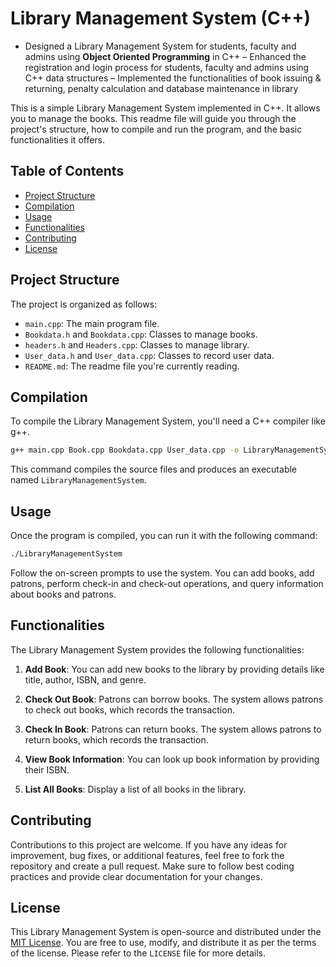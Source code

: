 # Library Management System (C++)

- Designed a Library Management System for students, faculty and admins using **Object Oriented Programming** in C++
– Enhanced the registration and login process for students, faculty and admins using C++ data structures
– Implemented the functionalities of book issuing & returning, penalty calculation and database maintenance in library

This is a simple Library Management System implemented in C++. It allows you to manage the books. This readme file will guide you through the project's structure, how to compile and run the program, and the basic functionalities it offers.


## Table of Contents

- [Project Structure](#project-structure)
- [Compilation](#compilation)
- [Usage](#usage)
- [Functionalities](#functionalities)
- [Contributing](#contributing)
- [License](#license)

## Project Structure

The project is organized as follows:

- `main.cpp`: The main program file.
- `Bookdata.h` and `Bookdata.cpp`: Classes to manage books.
- `headers.h` and `Headers.cpp`: Classes to manage library.
- `User_data.h` and `User_data.cpp`: Classes to record user data.
- `README.md`: The readme file you're currently reading.

## Compilation

To compile the Library Management System, you'll need a C++ compiler like g++.

```bash
g++ main.cpp Book.cpp Bookdata.cpp User_data.cpp -o LibraryManagementSystem
```

This command compiles the source files and produces an executable named `LibraryManagementSystem`.

## Usage

Once the program is compiled, you can run it with the following command:

```bash
./LibraryManagementSystem
```

Follow the on-screen prompts to use the system. You can add books, add patrons, perform check-in and check-out operations, and query information about books and patrons.

## Functionalities

The Library Management System provides the following functionalities:

1. **Add Book**: You can add new books to the library by providing details like title, author, ISBN, and genre.

2. **Check Out Book**: Patrons can borrow books. The system allows patrons to check out books, which records the transaction.

3. **Check In Book**: Patrons can return books. The system allows patrons to return books, which records the transaction.

4. **View Book Information**: You can look up book information by providing their ISBN.

5. **List All Books**: Display a list of all books in the library.


## Contributing

Contributions to this project are welcome. If you have any ideas for improvement, bug fixes, or additional features, feel free to fork the repository and create a pull request. Make sure to follow best coding practices and provide clear documentation for your changes.

## License

This Library Management System is open-source and distributed under the [MIT License](LICENSE). You are free to use, modify, and distribute it as per the terms of the license. Please refer to the `LICENSE` file for more details.
